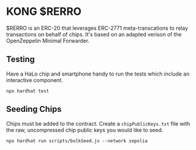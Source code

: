 # KONG $RERRO

$RERRO is an ERC-20 that leverages ERC-2771 meta-transcations to relay transactions on behalf of chips. It's based on an adapted verison of the OpenZeppelin Minimal Forwarder.

## Testing

Have a HaLo chip and smartphone handy to run the tests which include an interactive component.

```
npx hardhat test
```

## Seeding Chips

Chips must be added to the contract. Create a `chipPublicKeys.txt` file with the raw, uncompressed chip public keys you would like to seed.

```
npx hardhat run scripts/bulkSeed.js --network sepolia
```
